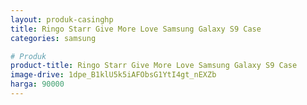 ```yaml
---
layout: produk-casinghp
title: Ringo Starr Give More Love Samsung Galaxy S9 Case
categories: samsung

# Produk
product-title: Ringo Starr Give More Love Samsung Galaxy S9 Case
image-drive: 1dpe_B1klU5k5iAFObsG1YtI4gt_nEXZb
harga: 90000
---
```

